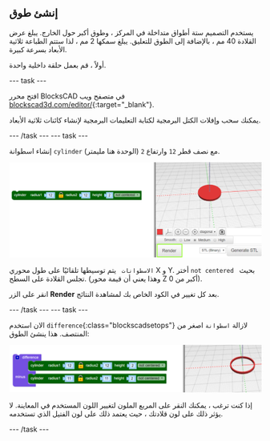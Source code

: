 ## إنشئ طوق

يستخدم التصميم ستة أطواق متداخلة في المركز ، وطوق أكبر حول الخارج. يبلغ عرض القلادة 40 مم ، بالإضافة إلى الطوق للتعليق. يبلغ سمكها 2 مم ، لذا ستتم الطباعة ثلاثية الأبعاد بسرعة كبيرة.

أولاً ، قم بعمل حلقة داخلية واحدة.

--- task ---

افتح محرر BlocksCAD في متصفح ويب [blockscad3d.com/editor/](https://www.blockscad3d.com/editor/){:target="_blank"}.

يمكنك سحب وإفلات الكتل البرمجية لكتابة التعليمات البرمجية لإنشاء كائنات ثلاثية الأبعاد.

--- /task --- --- task ---

إنشاء اسطوانة ` cylinder ` مع نصف قطر `12` وارتفاع `2` (الوحدة هنا مليمتر).

![لقطة الشاشة](images/pendant-cylinder.png)

`الاسطوانات ` يتم توسيطها تلقائيًا على طول محوري X و Y. أختر `not centered ` بحيث تجلس القلادة على السطح. (وهذا يعني أن قيمة محور Z أكبر من 0).

انقر على الزر **Render** بعد كل تغيير في الكود الخاص بك لمشاهدة النتائج.

--- /task --- --- task ---

الان استخدم `difference`{:class="blockscadsetops"} لازالة `اسطوانة` اصغر من المنتصف. هذا ينشئ الطوق:

![لقطة الشاشة](images/pendant-hoop.png)

إذا كنت ترغب ، يمكنك النقر على المربع الملون لتغيير اللون المستخدم في المعاينة. لا يؤثر ذلك على لون قلادتك ، حيث يعتمد ذلك على لون الفتيل الذي تستخدمه.

--- /task ---
	
	

